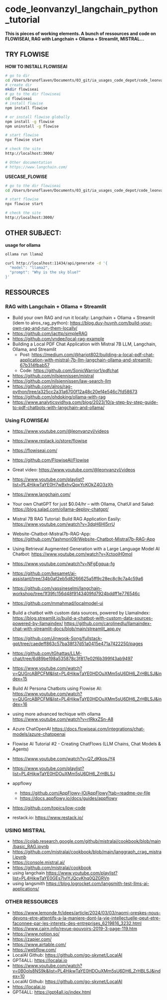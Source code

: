 # code_leonvanzyl_langchain_python_tutorial

**This is pieces of working elements. A bunch of ressources and code on  FLOWISEAI, RAG with Langchain + Ollama + Streamlit, MISTRAL...**


## TRY FLOWISE


**HOW TO INSTALL FLOWISEAI**

```bash
# go to dir
cd /Users/brunoflaven/Documents/03_git/ia_usages_code_depot/code_leonvanzyl_langchain_python_tutorial
# create dir
mkdir flowiseai
# go to the dir flowiseai
cd flowiseai
# install flowise
npm install flowise

# or install flowise globally
npm install -g flowise
npm uninstall -g flowise

# start flowise
npx flowise start

# check the site
http://localhost:3000/

# Other documentation
# https://www.langchain.com/

```


**USECASE_FLOWISE**

```bash
# go to the dir flowiseai
cd /Users/brunoflaven/Documents/03_git/ia_usages_code_depot/code_leonvanzyl_langchain_python_tutorialflowiseai/

# start flowise
npx flowise start

# check the site
http://localhost:3000/
```

## OTHER SUBJECT:
**usage for ollama**

```bash
ollama run llama2

curl http://localhost:11434/api/generate -d '{
  "model": "llama2",
  "prompt": "Why is the sky blue?"
}'
```


## RESSOURCES

### RAG with Langchain + Ollama + Streamlit
- Build your own RAG and run it locally: Langchain + Ollama + Streamlit (idem to alros_rag_python): https://blog.duy-huynh.com/build-your-own-rag-and-run-them-locally/
- https://github.com/jacttp/simpleRAG
- https://github.com/vndee/local-rag-example
- Building a Local PDF Chat Application with Mistral 7B LLM, Langchain, Ollama, and Streamlit
  + Post: https://medium.com/@harjot802/building-a-local-pdf-chat-application-with-mistral-7b-llm-langchain-ollama-and-streamlit-67b314fbab57
  + Code: https://github.com/SonicWarrior1/pdfchat
- https://github.com/nilsjennissen/mistral
- https://github.com/nilsjennissen/law-search-llm
- https://github.com/alros/rag-python/tree/a325cc2a31a6700f12a48c20ef4e546c7fd58673
- https://github.com/ohdoking/ollama-with-rag
- https://www.analyticsvidhya.com/blog/2023/10/a-step-by-step-guide-to-pdf-chatbots-with-langchain-and-ollama/

### Using FLOWISEAI

- https://www.youtube.com/@leonvanzyl/videos
- https://www.restack.io/store/flowise
- https://flowiseai.com/
- https://github.com/FlowiseAI/Flowise
- Great video: https://www.youtube.com/@leonvanzyl/videos
- https://www.youtube.com/playlist?list=PL4HikwTaYE0H7wBxhvQqxYcKOkZ4O3zXh
- https://www.langchain.com/


- Your own ChatGPT for just $0.04/hr – with Ollama, ChatUI and Salad: https://blog.salad.com/ollama-deploy-chatgpt/

- Mistral 7B RAG Tutorial: Build RAG Application Easily: https://www.youtube.com/watch?v=3dqH6HI5rrU

- Website-Chatbot-Mistral7b-RAG-App: https://github.com/Yashmori09/Website-Chatbot-Mistral7b-RAG-App

- Using Retrieval Augmented Generation with a Large Language Model AI Chatbot: https://www.youtube.com/watch?v=XctooiH0moI

- https://www.youtube.com/watch?v=NFgEgqua-fg

- https://github.com/kesamet/ai-assistant/tree/34b0af2eb5d8266625a5ff9c28ec8c9c7a4c59a6

- https://github.com/yassineselmi/langchain-workshop/tree/1f39fc156d48f9143409fd7924bddff1e776546c

- https://github.com/mmahmad/localmodel-ui

- Build a chatbot with custom data sources, powered by LlamaIndex: https://blog.streamlit.io/build-a-chatbot-with-custom-data-sources-powered-by-llamaindex/
https://github.com/carolinedlu/llamaindex-chat-with-streamlit-docs/blob/main/streamlit_app.py

- https://github.com/Jinwook-Song/fullstack-gpt/tree/caedeff863c57ba38f37d51a0415e471a7422250/pages
- https://github.com/tGhattas/LLM-chat/tree/6d89be198a535878c3f817e02f6b399f43ab9497

- https://www.youtube.com/watch?v=QUGrcABPCFM&list=PL4HikwTaYE0HDOuXMm5sU6DH6_ZrHBLSJ&index=15
- Build AI Persona Chatbots using Flowise AI: https://www.youtube.com/watch?v=QUGrcABPCFM&list=PL4HikwTaYE0HDOuXMm5sU6DH6_ZrHBLSJ&index=16
- using more advanced techique with ollama
https://www.youtube.com/watch?v=rIRkxZSn-A8
- Azure ChatOpenAI
https://docs.flowiseai.com/integrations/chat-models/azure-chatopenai
- Flowise AI Tutorial #2 - Creating ChatFlows (LLM Chains, Chat Models & Agents)
- https://www.youtube.com/watch?v=Q7_dKkosJY4
- https://www.youtube.com/playlist?list=PL4HikwTaYE0HDOuXMm5sU6DH6_ZrHBLSJ
- appflowy
  + https://github.com/AppFlowy-IO/AppFlowy?tab=readme-ov-file
  + https://docs.appflowy.io/docs/guides/appflowy
- https://github.com/topics/low-code
- restack.io: https://www.restack.io/


### USING MISTRAL

- https://colab.research.google.com/github/mistralai/cookbook/blob/main/basic_RAG.ipynb
- https://github.com/mistralai/cookbook/blob/main/langgraph_crag_mistral.ipynb
- https://console.mistral.ai/
- https://github.com/mistralai/cookbook
- using langchain
https://www.youtube.com/playlist?list=PL4HikwTaYE0GEs7lvlYJQcvKhq0QZGRVn
- using langsmith
https://blog.logrocket.com/langsmith-test-llms-ai-applications/


### OTHER RESSOURCES
- https://www.lemonde.fr/idees/article/2024/03/03/naomi-oreskes-nous-devons-etre-attentifs-a-la-maniere-dont-la-vie-intellectuelle-peut-etre-faconnee-par-les-interets-des-entreprises_6219816_3232.html
- https://www.cairn.info/revue-pouvoirs-2019-3-page-119.htm
- https://www.notion.so/
- https://zapier.com/
- https://www.airtable.com/
- https://webflow.com/
- LocalAI Github: https://github.com/go-skynet/LocalAI
- GPT4ALL: https://localai.io
- https://www.youtube.com/watch?v=0B0oIs8NS9k&list=PL4HikwTaYE0HDOuXMm5sU6DH6_ZrHBLSJ&index=10
- LocalAI Github: https://github.com/go-skynet/LocalAI
- https://localai.io
- GPT4ALL: https://gpt4all.io/index.html
